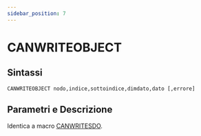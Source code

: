 ```yaml
---
sidebar_position: 7
---
```


# CANWRITEOBJECT 

## Sintassi

  ```
CANWRITEOBJECT nodo,indice,sottoindice,dimdato,dato [,errore]
  ```

## Parametri e Descrizione
Identica a macro [CANWRITESDO](CANWRITESDO.md).
